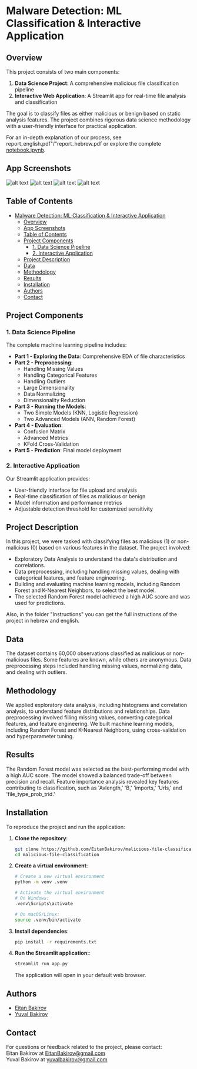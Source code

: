 # Malware Detection: ML Classification & Interactive Application

## Overview

This project consists of two main components:
1. **Data Science Project**: A comprehensive malicious file classification pipeline
2. **Interactive Web Application**: A Streamlit app for real-time file analysis and classification

The goal is to classify files as either malicious or benign based on static analysis features. The project combines rigorous data science methodology with a user-friendly interface for practical application.

For an in-depth explanation of our process, see report_english.pdf"/"report_hebrew.pdf or explore the complete [notebook.ipynb](https://github.com/EitanBakirov/malicious-file-classification-app/blob/main/notebook.ipynb).

## App Screenshots

![alt text](Screenshots/image.png)
![alt text](Screenshots/image-1.png)
![alt text](Screenshots/image-2.png)
![alt text](Screenshots/image-4.png)

## Table of Contents

- [Malware Detection: ML Classification \& Interactive Application](#malware-detection-ml-classification--interactive-application)
  - [Overview](#overview)
  - [App Screenshots](#app-screenshots)
  - [Table of Contents](#table-of-contents)
  - [Project Components](#project-components)
    - [1. Data Science Pipeline](#1-data-science-pipeline)
    - [2. Interactive Application](#2-interactive-application)
  - [Project Description](#project-description)
  - [Data](#data)
  - [Methodology](#methodology)
  - [Results](#results)
  - [Installation](#installation)
  - [Authors](#authors)
  - [Contact](#contact)

## Project Components

### 1. Data Science Pipeline

The complete machine learning pipeline includes:

- **Part 1 - Exploring the Data**: Comprehensive EDA of file characteristics
- **Part 2 - Preprocessing**: 
  - Handling Missing Values
  - Handling Categorical Features
  - Handling Outliers
  - Large Dimensionality
  - Data Normalizing
  - Dimensionality Reduction
- **Part 3 - Running the Models**:
  - Two Simple Models (KNN, Logistic Regression)
  - Two Advanced Models (ANN, Random Forest)
- **Part 4 - Evaluation**:
  - Confusion Matrix
  - Advanced Metrics
  - KFold Cross-Validation
- **Part 5 - Prediction**: Final model deployment

### 2. Interactive Application

Our Streamlit application provides:
- User-friendly interface for file upload and analysis
- Real-time classification of files as malicious or benign
- Model information and performance metrics
- Adjustable detection threshold for customized sensitivity

## Project Description

In this project, we were tasked with classifying files as malicious (1) or non-malicious (0) based on various features in the dataset. The project involved:

- Exploratory Data Analysis to understand the data's distribution and correlations.
- Data preprocessing, including handling missing values, dealing with categorical features, and feature engineering.
- Building and evaluating machine learning models, including Random Forest and K-Nearest Neighbors, to select the best model.
- The selected Random Forest model achieved a high AUC score and was used for predictions.

Also, in the folder "Instructions" you can get the full instructions of the project in hebrew and english.

## Data

The dataset contains 60,000 observations classified as malicious or non-malicious files. Some features are known, while others are anonymous. Data preprocessing steps included handling missing values, normalizing data, and dealing with outliers.

## Methodology

We applied exploratory data analysis, including histograms and correlation analysis, to understand feature distributions and relationships. Data preprocessing involved filling missing values, converting categorical features, and feature engineering. We built machine learning models, including Random Forest and K-Nearest Neighbors, using cross-validation and hyperparameter tuning.

## Results

The Random Forest model was selected as the best-performing model with a high AUC score. The model showed a balanced trade-off between precision and recall. Feature importance analysis revealed key features contributing to classification, such as 'Avlength,' 'B,' 'imports,' 'Urls,' and 'file_type_prob_trid.'

## Installation

To reproduce the project and run the application:

1. **Clone the repository**:
   ```bash
   git clone https://github.com/EitanBakirov/malicious-file-classification.git
   cd malicious-file-classification
   ```

2. **Create a virtual environment**:
    ```bash
    # Create a new virtual environment
    python -m venv .venv

    # Activate the virtual environment
    # On Windows:
    .venv\Scripts\activate

    # On macOS/Linux:
    source .venv/bin/activate
    ```

3. **Install dependencies**:
    ```bash
    pip install -r requirements.txt
    ```


4. **Run the Streamlit application:**:
    ```bash
    streamlit run app.py
    ```

    The application will open in your default web browser.
  
## Authors

- [Eitan Bakirov](https://github.com/EitanBakirov)
- [Yuval Bakirov](https://github.com/YuvalBakirov)

## Contact

For questions or feedback related to the project, please contact:<br>
Eitan Bakirov at EitanBakirov@gmail.com <br>
Yuval Bakirov at yuvalbakirov@gmail.com
